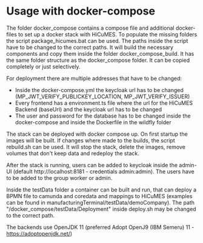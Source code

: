 # Usage with docker-compose
The folder docker_compose contains a compose file and additional docker-files to set up a docker stack with HiCuMES. To populate the missing folders the script package_hicumes.bat can be used. The paths inside the script have to be changed to the correct paths. It will build the necessary components and copy them inside the folder docker_compose_build. It has the same folder structure as the docker_compose folder. It can be copied completely or just selectively.

For deployment there are multiple addresses that have to be changed:
* Inside the docker-compose.yml the keycloak url has to be changed (MP_JWT_VERIFY_PUBLICKEY_LOCATION, MP_JWT_VERIFY_ISSUER)
* Every frontend has a environment.ts file where the url for the HiCuMES Backend (baseUrl) and the keycloak url has to be changed
* The user and password for the database has to be changed inside the docker-compose and inside the Dockerfile in the wildfly folder

The stack can be deployed with docker compose up. On first startup the images will be built. If changes where made to the builds, the script rebuild.sh can be used. It will stop the stack, delete the images, remove volumes that don't keep data and redeploy the stack.

After the stack is running, users can be added to keycloak inside the admin-UI (default http://localhost:8181 - credentials admin:admin). The users have to be added to the group worker or admin.

Inside the testData folder a container can be built and run, that can deploy a BPMN file to camunda and coredata and mappings to HiCuMES (examples can be found in manufacturingTerminal/testData/demoCompany). The path "/docker_compose/testData/Deployment" inside deploy.sh may be changed to the correct path.

The backends use OpenJDK 11 (preferred Adopt OpenJ9 (IBM Semeru) 11 - https://adoptopenjdk.net/)
